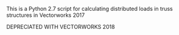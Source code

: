 This is a Python 2.7 script for calculating distributed loads in truss structures in Vectorworks 2017

DEPRECIATED WITH VECTORWORKS 2018
